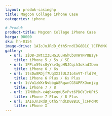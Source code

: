 ```yaml
---
layout: produk-casinghp
title: Magcon Collage iPhone Case
categories: iphone

# Produk
product-title: Magcon Collage iPhone Case
harga: 90000
sku: hn-0154
image-drive: 1AIoJnJRdD_6th5rndCDG8B1C_lCFPdMX
gallery:
  - url: 1iQ8-3WtCz3LHGIUuHGhCbUVHYNP8BzyF
    title: iPhone 5 / 5s / SE
  - url: 1PPio59ix0yYsv3gpHNJCqih3okadIbwn
    title: iPhone 6 / 6s
  - url: 1tsDw8RDjf7Uq3X3lULZ1oSnVT-fldlW_
    title: iPhone 6 Plus / 6s Plus
  - url: 1sVu1zWXrNvbbgW8RqwnCG5APFXOxnjzg
    title: iPhone 7 / 8
  - url: 17MHbuh-x4gb4xqmU5vPvt6PDOYJrUPtS
    title: iPhone 7 Plus / 8 Plus
  - url: 1AIoJnJRdD_6th5rndCDG8B1C_lCFPdMX
    title: iPhone X
---
```


